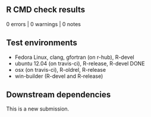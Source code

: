## R CMD check results

0 errors | 0 warnings | 0 notes

## Test environments

- Fedora Linux, clang, gfortran (on r-hub), R-devel
- ubuntu 12.04 (on travis-ci), R-release, R-devel    DONE
- osx (on travis-ci), R-oldrel, R-release
- win-builder (R-devel and R-release)

## Downstream dependencies

This is a new submission.
